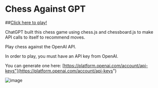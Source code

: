 # Chess Against GPT

##[Click here to play!](https://seantalley.github.io/chess.html)

ChatGPT built this chess game using chess.js and chessboard.js to make API calls to itself to recommend moves. 

Play chess against the OpenAI API.

In order to play, you must have an API key from OpenAI.

You can generate one here: [https://platform.openai.com/account/api-keys"](https://platform.openai.com/account/api-keys")

![image](https://github.com/SeanTalley/ChessAgainstGPT/assets/55466559/79cd5125-58b2-44ab-a20a-cb06ea30d71d)

